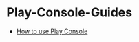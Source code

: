 Play-Console-Guides
===================


- [How to use Play Console](https://support.google.com/googleplay/android-developer/answer/6112435#zippy=)